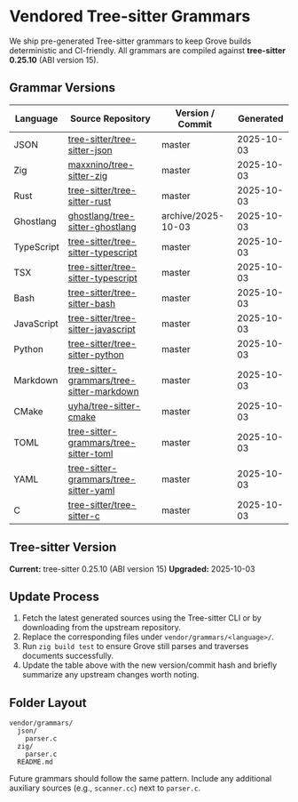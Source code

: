 # Vendored Tree-sitter Grammars

We ship pre-generated Tree-sitter grammars to keep Grove builds deterministic and CI-friendly. All grammars are compiled against **tree-sitter 0.25.10** (ABI version 15).

## Grammar Versions

| Language | Source Repository | Version / Commit | Generated |
| --- | --- | --- | --- |
| JSON | [tree-sitter/tree-sitter-json](https://github.com/tree-sitter/tree-sitter-json) | master | 2025-10-03 |
| Zig | [maxxnino/tree-sitter-zig](https://github.com/maxxnino/tree-sitter-zig) | master | 2025-10-03 |
| Rust | [tree-sitter/tree-sitter-rust](https://github.com/tree-sitter/tree-sitter-rust) | master | 2025-10-03 |
| Ghostlang | [ghostlang/tree-sitter-ghostlang](https://github.com/ghostlang/tree-sitter-ghostlang) | archive/2025-10-03 | 2025-10-03 |
| TypeScript | [tree-sitter/tree-sitter-typescript](https://github.com/tree-sitter/tree-sitter-typescript) | master | 2025-10-03 |
| TSX | [tree-sitter/tree-sitter-typescript](https://github.com/tree-sitter/tree-sitter-typescript) | master | 2025-10-03 |
| Bash | [tree-sitter/tree-sitter-bash](https://github.com/tree-sitter/tree-sitter-bash) | master | 2025-10-03 |
| JavaScript | [tree-sitter/tree-sitter-javascript](https://github.com/tree-sitter/tree-sitter-javascript) | master | 2025-10-03 |
| Python | [tree-sitter/tree-sitter-python](https://github.com/tree-sitter/tree-sitter-python) | master | 2025-10-03 |
| Markdown | [tree-sitter-grammars/tree-sitter-markdown](https://github.com/tree-sitter-grammars/tree-sitter-markdown) | master | 2025-10-03 |
| CMake | [uyha/tree-sitter-cmake](https://github.com/uyha/tree-sitter-cmake) | master | 2025-10-03 |
| TOML | [tree-sitter-grammars/tree-sitter-toml](https://github.com/tree-sitter-grammars/tree-sitter-toml) | master | 2025-10-03 |
| YAML | [tree-sitter-grammars/tree-sitter-yaml](https://github.com/tree-sitter-grammars/tree-sitter-yaml) | master | 2025-10-03 |
| C | [tree-sitter/tree-sitter-c](https://github.com/tree-sitter/tree-sitter-c) | master | 2025-10-03 |

## Tree-sitter Version

**Current:** tree-sitter 0.25.10 (ABI version 15)
**Upgraded:** 2025-10-03

## Update Process

1. Fetch the latest generated sources using the Tree-sitter CLI or by downloading from the upstream repository.
2. Replace the corresponding files under `vendor/grammars/<language>/`.
3. Run `zig build test` to ensure Grove still parses and traverses documents successfully.
4. Update the table above with the new version/commit hash and briefly summarize any upstream changes worth noting.

## Folder Layout

```
vendor/grammars/
  json/
    parser.c
  zig/
    parser.c
  README.md
```

Future grammars should follow the same pattern. Include any additional auxiliary sources (e.g., `scanner.cc`) next to `parser.c`.
